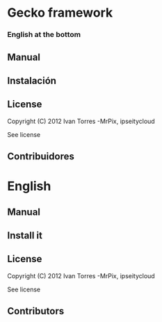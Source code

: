 # Gecko framework

### English at the bottom



## Manual



## Instalación


## License

  Copyright (C) 2012  Ivan Torres -MrPix, ipseitycloud

  See license

## Contribuidores

  
# English



## Manual



## Install it


## License

  Copyright (C) 2012  Ivan Torres -MrPix, ipseitycloud

  See license


## Contributors

  